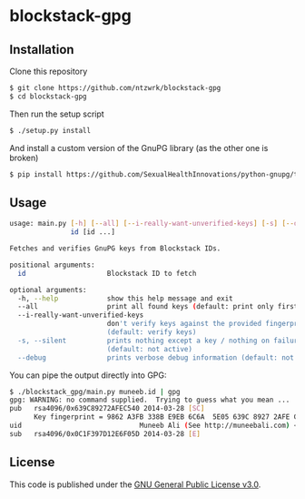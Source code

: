 # blockstack-gpg

## Installation

Clone this repository
```bash
$ git clone https://github.com/ntzwrk/blockstack-gpg
$ cd blockstack-gpg
```
Then run the setup script
```bash
$ ./setup.py install
```
And install a custom version of the GnuPG library (as the other one is broken)
```bash
$ pip install https://github.com/SexualHealthInnovations/python-gnupg/tarball/issue157#egg=gnupg
```

## Usage

```bash
usage: main.py [-h] [--all] [--i-really-want-unverified-keys] [-s] [--debug]
               id [id ...]

Fetches and verifies GnuPG keys from Blockstack IDs.

positional arguments:
  id                    Blockstack ID to fetch

optional arguments:
  -h, --help            show this help message and exit
  --all                 print all found keys (default: print only first)
  --i-really-want-unverified-keys
                        don't verify keys against the provided fingerprint
                        (default: verify keys)
  -s, --silent          prints nothing except a key / nothing on failure
                        (default: not active)
  --debug               prints verbose debug information (default: not active)
```

You can pipe the output directly into GPG:
```bash
$ ./blockstack_gpg/main.py muneeb.id | gpg
gpg: WARNING: no command supplied.  Trying to guess what you mean ...
pub   rsa4096/0x639C89272AFEC540 2014-03-28 [SC]
      Key fingerprint = 9862 A3FB 338B E9EB 6C6A  5E05 639C 8927 2AFE C540
uid                             Muneeb Ali (See http://muneebali.com) <muneeb@ali.vc>
sub   rsa4096/0x0C1F397D12E6F05D 2014-03-28 [E]
```

## License

This code is published under the [GNU General Public License v3.0](LICENSE.md).
